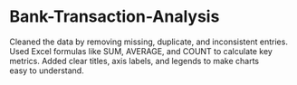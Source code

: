 # Bank-Transaction-Analysis
Cleaned the data by removing missing, duplicate, and inconsistent entries. Used Excel formulas like SUM, AVERAGE, and COUNT to calculate key metrics. Added clear titles, axis labels, and legends to make charts easy to understand.

